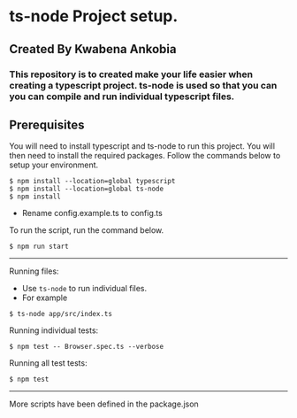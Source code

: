 ts-node Project setup.
===
## Created By Kwabena Ankobia


### This repository is to created make your life easier when creating a typescript project. ts-node is used so that you can you can compile and run individual typescript files.

Prerequisites
---

You will need to install typescript and ts-node to run this project. You will then need to install the required packages. Follow the commands below to setup your environment.

```
$ npm install --location=global typescript
$ npm install --location=global ts-node
$ npm install
```

- Rename config.example.ts to config.ts

<p>To run the script, run the command below.<p>

```
$ npm run start
```

---

Running files: 
- Use `ts-node` to run individual files.
- For example 
```
$ ts-node app/src/index.ts
```


Running individual tests: 
```
$ npm test -- Browser.spec.ts --verbose
```


Running all test tests: 
```
$ npm test
```
---
More scripts have been defined in the package.json